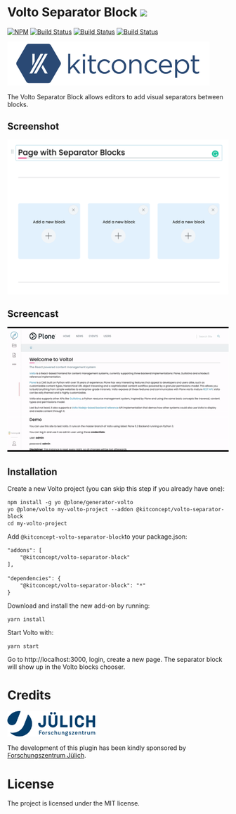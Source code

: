 # Volto Separator Block <img src="https://raw.githubusercontent.com/plone/pastanaga-icons/master/Icons/divide-horizontal.svg">

[![NPM](https://img.shields.io/npm/v/@kitconcept/volto-separator-block.svg)](https://www.npmjs.com/package/@kitconcept/volto-separator-block)
[![Build Status](https://github.com/kitconcept/volto-blocks-grid/actions/workflows/code.yml/badge.svg)](https://github.com/kitconcept/volto-blocks-grid/actions)
[![Build Status](https://github.com/kitconcept/volto-blocks-grid/actions/workflows/unit.yml/badge.svg)](https://github.com/kitconcept/volto-blocks-grid/actions)
[![Build Status](https://github.com/kitconcept/volto-blocks-grid/actions/workflows/acceptance.yml/badge.svg)](https://github.com/kitconcept/volto-blocks-grid/actions)

![kitconcept GmbH](https://github.com/kitconcept/volto-blocks/raw/master/kitconcept.png)

The Volto Separator Block allows editors to add visual separators between blocks.

## Screenshot

![Separator-Block](https://github.com/kitconcept/volto-blocks/blob/b13fbd5fff1bae0aa4df9577454dfd0796858133/packages/volto-separator-block/volto-separator-block.png)

## Screencast

![Separator-Block](https://github.com/kitconcept/volto-blocks/blob/b13fbd5fff1bae0aa4df9577454dfd0796858133/packages/volto-separator-block/volto-separator-block.gif)

## Installation

Create a new Volto project (you can skip this step if you already have one):

```
npm install -g yo @plone/generator-volto
yo @plone/volto my-volto-project --addon @kitconcept/volto-separator-block
cd my-volto-project
```

Add `@kitconcept-volto-separator-block`to your package.json:

```
"addons": [
    "@kitconcept/volto-separator-block"
],

"dependencies": {
    "@kitconcept/volto-separator-block": "*"
}
```

Download and install the new add-on by running:

```
yarn install
```

Start Volto with:

```
yarn start
```

Go to http://localhost:3000, login, create a new page. The separator block will show up in the Volto blocks chooser.

# Credits

<img alt="Forschungszentrum Jülich" src="https://github.com/kitconcept/volto-blocks/raw/master/fz-juelich.svg" width="200px" />

The development of this plugin has been kindly sponsored by [Forschungszentrum Jülich](https://fz-juelich.de).

# License

The project is licensed under the MIT license.

